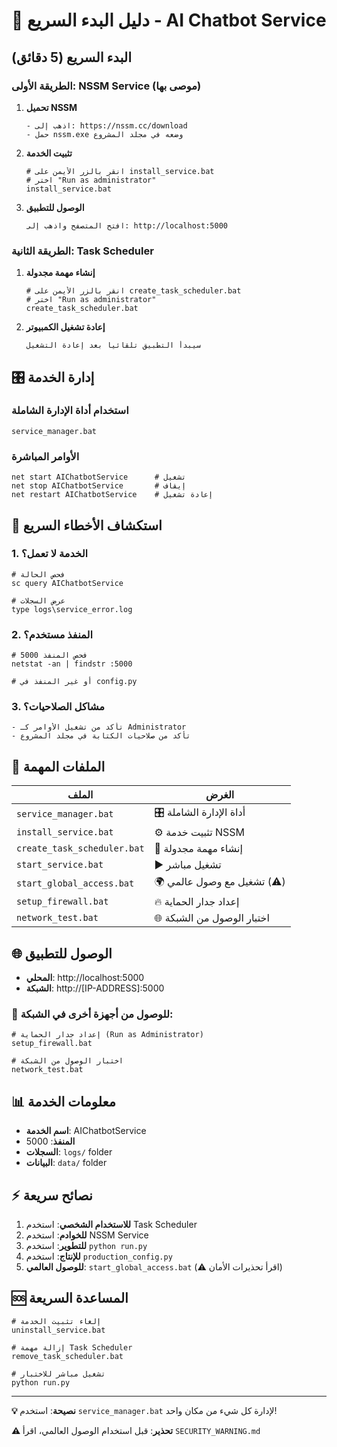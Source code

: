 # 🚀 دليل البدء السريع - AI Chatbot Service

## البدء السريع (5 دقائق)

### الطريقة الأولى: NSSM Service (موصى بها)

1. **تحميل NSSM**
   ```
   - اذهب إلى: https://nssm.cc/download
   - حمل nssm.exe وضعه في مجلد المشروع
   ```

2. **تثبيت الخدمة**
   ```batch
   # انقر بالزر الأيمن على install_service.bat
   # اختر "Run as administrator"
   install_service.bat
   ```

3. **الوصول للتطبيق**
   ```
   افتح المتصفح واذهب إلى: http://localhost:5000
   ```

### الطريقة الثانية: Task Scheduler

1. **إنشاء مهمة مجدولة**
   ```batch
   # انقر بالزر الأيمن على create_task_scheduler.bat
   # اختر "Run as administrator"
   create_task_scheduler.bat
   ```

2. **إعادة تشغيل الكمبيوتر**
   ```
   سيبدأ التطبيق تلقائياً بعد إعادة التشغيل
   ```

## 🎛️ إدارة الخدمة

### استخدام أداة الإدارة الشاملة
```batch
service_manager.bat
```

### الأوامر المباشرة
```batch
net start AIChatbotService      # تشغيل
net stop AIChatbotService       # إيقاف
net restart AIChatbotService    # إعادة تشغيل
```

## 🔧 استكشاف الأخطاء السريع

### 1. الخدمة لا تعمل؟
```batch
# فحص الحالة
sc query AIChatbotService

# عرض السجلات
type logs\service_error.log
```

### 2. المنفذ مستخدم؟
```batch
# فحص المنفذ 5000
netstat -an | findstr :5000

# أو غير المنفذ في config.py
```

### 3. مشاكل الصلاحيات؟
```
- تأكد من تشغيل الأوامر كـ Administrator
- تأكد من صلاحيات الكتابة في مجلد المشروع
```

## 📂 الملفات المهمة

| الملف | الغرض |
|-------|--------|
| `service_manager.bat` | 🎛️ أداة الإدارة الشاملة |
| `install_service.bat` | ⚙️ تثبيت خدمة NSSM |
| `create_task_scheduler.bat` | 📅 إنشاء مهمة مجدولة |
| `start_service.bat` | ▶️ تشغيل مباشر |
| `start_global_access.bat` | 🌍 تشغيل مع وصول عالمي (⚠️) |
| `setup_firewall.bat` | 🔥 إعداد جدار الحماية |
| `network_test.bat` | 🌐 اختبار الوصول من الشبكة |

## 🌐 الوصول للتطبيق

- **المحلي**: http://localhost:5000
- **الشبكة**: http://[IP-ADDRESS]:5000

### 🔧 للوصول من أجهزة أخرى في الشبكة:
```batch
# إعداد جدار الحماية (Run as Administrator)
setup_firewall.bat

# اختبار الوصول من الشبكة
network_test.bat
```

## 📊 معلومات الخدمة

- **اسم الخدمة**: AIChatbotService
- **المنفذ**: 5000
- **السجلات**: `logs/` folder
- **البيانات**: `data/` folder

## ⚡ نصائح سريعة

1. **للاستخدام الشخصي**: استخدم Task Scheduler
2. **للخوادم**: استخدم NSSM Service
3. **للتطوير**: استخدم `python run.py`
4. **للإنتاج**: استخدم `production_config.py`
5. **للوصول العالمي**: `start_global_access.bat` (⚠️ اقرأ تحذيرات الأمان)

## 🆘 المساعدة السريعة

```batch
# إلغاء تثبيت الخدمة
uninstall_service.bat

# إزالة مهمة Task Scheduler
remove_task_scheduler.bat

# تشغيل مباشر للاختبار
python run.py
```

---

**💡 نصيحة**: استخدم `service_manager.bat` لإدارة كل شيء من مكان واحد!

**⚠️ تحذير**: قبل استخدام الوصول العالمي، اقرأ `SECURITY_WARNING.md` 